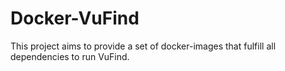 # Docker-VuFind

This project aims to provide a set of docker-images that fulfill all dependencies to run VuFind.

